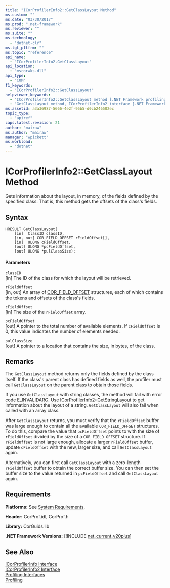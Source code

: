 ```yaml
---
title: "ICorProfilerInfo2::GetClassLayout Method"
ms.custom: ""
ms.date: "03/30/2017"
ms.prod: ".net-framework"
ms.reviewer: ""
ms.suite: ""
ms.technology: 
  - "dotnet-clr"
ms.tgt_pltfrm: ""
ms.topic: "reference"
api_name: 
  - "ICorProfilerInfo2.GetClassLayout"
api_location: 
  - "mscorwks.dll"
api_type: 
  - "COM"
f1_keywords: 
  - "ICorProfilerInfo2::GetClassLayout"
helpviewer_keywords: 
  - "ICorProfilerInfo2::GetClassLayout method [.NET Framework profiling]"
  - "GetClassLayout method, ICorProfilerInfo2 interface [.NET Framework profiling]"
ms.assetid: a3a36987-5666-4e2f-95b5-d0cb246502ec
topic_type: 
  - "apiref"
caps.latest.revision: 21
author: "mairaw"
ms.author: "mairaw"
manager: "wpickett"
ms.workload: 
  - "dotnet"
---
```

# ICorProfilerInfo2::GetClassLayout Method
Gets information about the layout, in memory, of the fields defined by the specified class. That is, this method gets the offsets of the class's fields.  
  
## Syntax  
  
```  
HRESULT GetClassLayout(  
    [in]  ClassID classID,  
    [in, out] COR_FIELD_OFFSET rFieldOffset[],  
    [in]  ULONG cFieldOffset,  
    [out] ULONG *pcFieldOffset,  
    [out] ULONG *pulClassSize);  
```  
  
#### Parameters  
 `classID`  
 [in] The ID of the class for which the layout will be retrieved.  
  
 `rFieldOffset`  
 [in, out] An array of [COR_FIELD_OFFSET](../../../../docs/framework/unmanaged-api/metadata/cor-field-offset-structure.md) structures, each of which contains the tokens and offsets of the class's fields.  
  
 `cFieldOffset`  
 [in] The size of the `rFieldOffset` array.  
  
 `pcFieldOffset`  
 [out] A pointer to the total number of available elements. If `cFieldOffset` is 0, this value indicates the number of elements needed.  
  
 `pulClassSize`  
 [out] A pointer to a location that contains the size, in bytes, of the class.  
  
## Remarks  
 The `GetClassLayout` method returns only the fields defined by the class itself. If the class's parent class has defined fields as well, the profiler must call `GetClassLayout` on the parent class to obtain those fields.  
  
 If you use `GetClassLayout` with string classes, the method will fail with error code E_INVALIDARG. Use [ICorProfilerInfo2::GetStringLayout](../../../../docs/framework/unmanaged-api/profiling/icorprofilerinfo2-getstringlayout-method.md) to get information about the layout of a string. `GetClassLayout` will also fail when called with an array class.  
  
 After `GetClassLayout` returns, you must verify that the `rFieldOffset` buffer was large enough to contain all the available `COR_FIELD_OFFSET` structures. To do this, compare the value that `pcFieldOffset` points to with the size of `rFieldOffset` divided by the size of a `COR_FIELD_OFFSET` structure. If `rFieldOffset` is not large enough, allocate a larger `rFieldOffset` buffer, update `cFieldOffset` with the new, larger size, and call `GetClassLayout` again.  
  
 Alternatively, you can first call `GetClassLayout` with a zero-length `rFieldOffset` buffer to obtain the correct buffer size. You can then set the buffer size to the value returned in `pcFieldOffset` and call `GetClassLayout` again.  
  
## Requirements  
 **Platforms:** See [System Requirements](../../../../docs/framework/get-started/system-requirements.md).  
  
 **Header:** CorProf.idl, CorProf.h  
  
 **Library:** CorGuids.lib  
  
 **.NET Framework Versions:** [!INCLUDE [net_current_v20plus](../../../../includes/net-current-v20plus-md.md)]  
  
## See Also  
 [ICorProfilerInfo Interface](../../../../docs/framework/unmanaged-api/profiling/icorprofilerinfo-interface.md)  
 [ICorProfilerInfo2 Interface](../../../../docs/framework/unmanaged-api/profiling/icorprofilerinfo2-interface.md)  
 [Profiling Interfaces](../../../../docs/framework/unmanaged-api/profiling/profiling-interfaces.md)  
 [Profiling](../../../../docs/framework/unmanaged-api/profiling/index.md)
